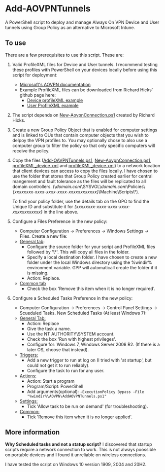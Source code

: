 # Add-AOVPNTunnels
A PowerShell script to deploy and manage Always On VPN Device and User tunnels using Group Policy as an alternative to Microsoft Intune.

## To use
There are a few prerequisites to use this script. These are:
1. Valid ProfileXML files for Device and User tunnels. I recommend testing these profiles with PowerShell on your devices locally before using this script for deployment:
   * [Microsoft's AOVPN documentation](https://docs.microsoft.com/en-us/windows-server/remote/remote-access/vpn/always-on-vpn/deploy/vpn-deploy-client-vpn-connections)
   * Example ProfileXML files can be downloaded from Richard Hicks' github page here:
     * [Device profileXML example](https://github.com/richardhicks/aovpn/blob/master/ProfileXML_Device.xml)
     * [User ProfileXML example](https://github.com/richardhicks/aovpn/blob/master/ProfileXML_User.xml)  
3. The script depends on [New-AovpnConnection.ps1](https://github.com/richardhicks/aovpn/blob/master/New-AovpnConnection.ps1) created by Richard Hicks.

3. Create a new Group Policy Object that is enabled for computer settings and is linked to OUs that contain computer objects that you wish to delpoy the VPN profiles to. You may optionally chose to also use a computer group to filter the policy so that only specific computers will receive the policy.  
4. Copy the files ([Add-OAVPNTunnels.ps1](https://github.com/bennyguk/Add-AOVPNTunnels/blob/main/Add-AOVPNTunnels.ps1), [New-AovpnConnection.ps1](https://github.com/richardhicks/aovpn/blob/master/New-AovpnConnection.ps1), [profileXML_device.xml](https://github.com/richardhicks/aovpn/blob/master/ProfileXML_Device.xml) and [profileXML_device.xml](https://github.com/richardhicks/aovpn/blob/master/ProfileXML_User.xml)) to a network location that client devices can access to copy the files locally. I have chosen to use the folder that stores that Group Policy created earlier for central mangement and fault tolerance as the files will be replicated to all domain controllers. (\\*domain.com*\\SYSVOL\\*domain.com*\\Policies\\*{xxxxxxxx-xxxx-xxxx-xxxx-xxxxxxxxxxxx}*\\Machine\\Scripts\\*).

   To find your policy folder, use the details tab on the GPO to find the Unique ID and substitute it for *{xxxxxxxx-xxxx-xxxx-xxxx-xxxxxxxxxxxx}* in the line above.

5. Configure a Files Preference in the new policy:
   * Computer Configuration -> Preferences -> Windows Settings -> Files. Create a new file:
   * [General tab](/images/GPPCreateFileGeneral.JPG?raw=true "GPP Files general tab"):
     * Configure the source folder for your script and ProfileXML files followed by '\\\*'. This will copy all files in the folder.
     * Specify a local destination folder. I have chosen to create a new folder under the local Windows directory using the %windir% environment variable. GPP will automaticall create the folder if it is missing.
     * Action: Replace.
   * [Common tab](/images/GPPCreateFileCommon.JPG?raw=true "GPP Files common tab")
     * Check the box 'Remove this item when it is no longer required'.

6. Configure a Scheduled Tasks Preference in the new policy:
   * Computer Configuration -> Preferences -> Control Panel Settings -> Scueduled Tasks. New Scheduled Tasks (At least Windows 7):
   * [General Tab:](/images/GPPTasksGeneral.JPG?raw=true "GPP Files general tab")
     * Action: Replace
     * Give the task a name.
     * Use the NT AUTHORITY\SYSTEM account.
     * Check the box 'Run with highest privileges'.
     * Configure for: Windows 7, Windows Server 2008 R2. (If there is a later OS, choose that instead).  
   * [Triggers:](/images/GPPTasksTriggers.JPG?raw=true "GPP Files common tab")
     * Add a new trigger to run at log on (I tried with 'at startup', but could not get it to run reliably).
     * Configure the task to run for any user.  
   * [Actions:](/images/GPPTasksActions.JPG?raw=true "GPP Files common tab")
     * Action: Start a program
     * Program/Script: PowerShell
     * Add arguments(optional): `-ExecutionPolicy Bypass -File "%windir%\AOVPN\AddAOVPNTunnels.ps1"`  
   * [Settings:](/images/GPPTasksSettings.JPG?raw=true "GPP Files common tab")
     * Tick 'Allow task to be run on demand' (for troubleshooting).  
   * [Common:](/images/GPPTasksCommon.JPG?raw=true "GPP Files common tab")
     * Tick 'Remove this item when it is no longer applied'.  

## More information
**Why Scheduled tasks and not a statup script?** 
I discovered that startup scripts require a network connection to work. This is not always poossible on portable devices and I found it unreliable on wireless connections.

I have tested the script on Windows 10 version 1909, 2004 and 20H2.
